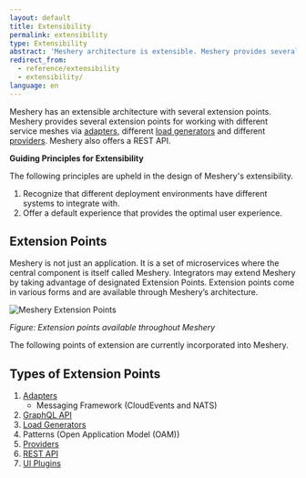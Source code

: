 ```yaml
---
layout: default
title: Extensibility
permalink: extensibility
type: Extensibility
abstract: 'Meshery architecture is extensible. Meshery provides several extension points for working with different service meshes via <a href="extensibility#adapters">adapters</a>, <a href="extensibility#load-generators">load generators</a> and <a href="extensibility#providers">providers</a>.'
redirect_from:
  - reference/extensibility
  - extensibility/
language: en
---
```


Meshery has an extensible architecture with several extension points. Meshery provides several extension points for working with different service meshes via [adapters]({{site.baseurl}}/extensibility/adapters), different [load generators]({{site.baseurl}}/extensibility/load-generators) and different [providers]({{site.baseurl}}/extensibility/providers). Meshery also offers a REST API.

**Guiding Principles for Extensibility**

The following principles are upheld in the design of Meshery's extensibility.

1. Recognize that different deployment environments have different systems to integrate with.
1. Offer a default experience that provides the optimal user experience.

## Extension Points

Meshery is not just an application. It is a set of microservices where the central component is itself called Meshery. Integrators may extend Meshery by taking advantage of designated Extension Points. Extension points come in various forms and are available through Meshery’s architecture.

![Meshery Extension Points]({{site.baseurl}}/assets/img/architecture/meshery_extension_points.svg)

_Figure: Extension points available throughout Meshery_

The following points of extension are currently incorporated into Meshery.

## Types of Extension Points

1. [Adapters]({{site.baseurl}}/extensibility/adapters)
   - Messaging Framework (CloudEvents and NATS)
1. [GraphQL API](/extensibility/api#graphql)
1. [Load Generators]({{site.baseurl}}/extensibility/load-generators)
1. Patterns (Open Application Model (OAM))
1. [Providers]({{site.baseurl}}/extensibility/providers)
1. [REST API](/extensibility/api#rest)
1. [UI Plugins](extensibility/ui)